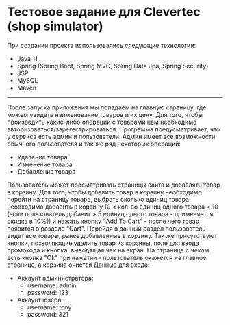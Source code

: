 # Тестовое задание для Clevertec (shop simulator)
При создании проекта использовались следующие технологии:
* Java 11
* Spring (Spring Boot, Spring MVC, Spring Data Jpa, Spring Security)
* JSP
* MySQL
* Maven
---
После запуска приложения мы попадаем на главную страницу, где можем увидеть наименование товаров и их цену. Для того, чтобы производить какие-либо операции с товарами 
нам необходимо авторизоваться/зарегестрироваться. Программа предусматривает, что у сервиса есть админ и пользователи. Админ имеет все возможности обычного пользователя и так же
ряд некоторых операций:
* Удаление товара
* Изменение товара
* Добавление товара

Пользователь может просматривать страницы сайта и добавлять товар в корзину. Для того, чтобы добавить товар в корзину необходимо перейти на страницу товара, выбрать 
сколько единиц товара необходимо добавить в корзину (0 < кол-во единиц одного товара < 10 (если пользователь добавит > 5 единиц одного товара - применяется скидка в 10%))
и нажать кнопку "Add To Cart" - после чего товар появится в разделе "Cart". Перейдя в данный раздел пользователь видет все товары, ранее добавленные в корзину. Так же 
присутствуют кнопки, позволяющие удалить товар из корзины, поле для ввода промокода и кнопка, выводящая чек на экран. На странице с чеком есть кнопка "Ok" при нажатии - 
пользователь окажется на главное странице, а корзина очистся
Данные для входа:
* Аккаунт администратора:
  * username: admin
  * password: 123
* Аккаунт юзера:
  * username: tony
  * password: 321
